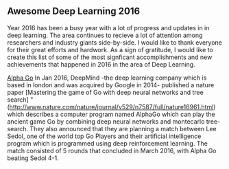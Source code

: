 ## Awesome Deep Learning 2016

Year 2016 has been a busy year with a lot of progress and updates in in deep learning. The area continues to recieve a lot of attention among
researchers and industry giants side-by-side. I would like to thank everyone for their great efforts and hardwork. As a sign of gratitude, I would like to create
this list of some of the most signficant accomplishments and new achievements that happened in 2016 in the area of Deep Learning.


[Alpha Go](https://deepmind.com/research/alphago/)
In Jan 2016, DeepMind -the deep learning company which is based in london and was acquired by Google in 2014- published a nature paper [Mastering the game of Go with deep neural networks and tree search] "(http://www.nature.com/nature/journal/v529/n7587/full/nature16961.html) which describes a computer program named AlphaGo which can play the ancient game Go by combining deep neural networks and montecarlo tree-search. They also announced that they are planning a match between Lee Sedol, one of the world top Go Players and their artificial intelligence program which is programmed using deep reinforcement learning. The match consisted of 5 rounds that concluded in March 2016, with Alpha Go beating Sedol 4-1.
